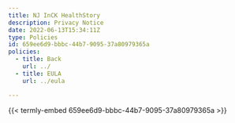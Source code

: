 ```yaml
---
title: NJ InCK HealthStory
description: Privacy Notice
date: 2022-06-13T15:34:11Z
type: Policies
id: 659ee6d9-bbbc-44b7-9095-37a80979365a
policies: 
  - title: Back
    url: ../
  - title: EULA
    url: ../eula

---
```


{{< termly-embed 659ee6d9-bbbc-44b7-9095-37a80979365a >}}
